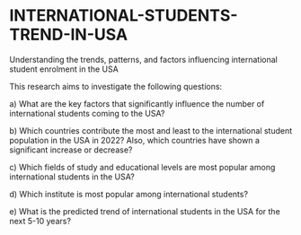 # INTERNATIONAL-STUDENTS-TREND-IN-USA
Understanding the trends, patterns, and factors influencing international student enrolment in the USA 

This research aims to investigate the following questions:

a) What are the key factors that significantly influence the number of international students coming to the USA?

b) Which countries contribute the most and least to the international student population in the USA in 2022? Also, which countries have shown a significant increase or decrease?

c) Which fields of study and educational levels are most popular among international students in the USA?

d) Which institute is most popular among international students?

e) What is the predicted trend of international students in the USA for the next 5-10 years?

